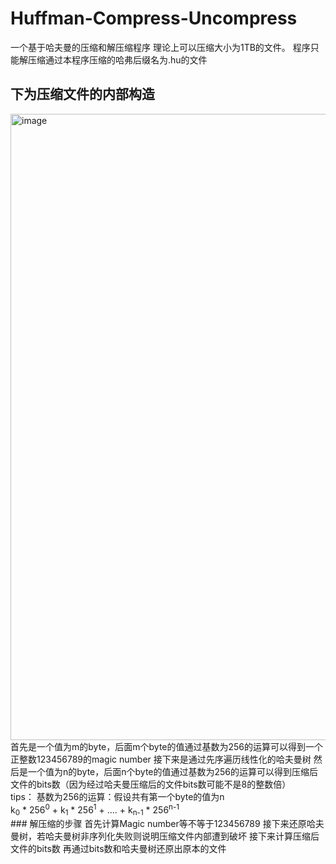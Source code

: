 # Huffman-Compress-Uncompress
一个基于哈夫曼的压缩和解压缩程序
理论上可以压缩大小为1TB的文件。
程序只能解压缩通过本程序压缩的哈弗后缀名为.hu的文件
## 下为压缩文件的内部构造
<img width="1002" alt="image" src="https://github.com/XszNeverSleep/Huffman-Compress-Uncompress/assets/107178476/dc94d797-daeb-40f8-a5a1-630d8bd71798">
首先是一个值为m的byte，后面m个byte的值通过基数为256的运算可以得到一个正整数123456789的magic number
接下来是通过先序遍历线性化的哈夫曼树
然后是一个值为n的byte，后面n个byte的值通过基数为256的运算可以得到压缩后文件的bits数（因为经过哈夫曼压缩后的文件bits数可能不是8的整数倍）
<br/>tips：
基数为256的运算：假设共有第一个byte的值为n
<br/>
k<sub>0</sub> * 256<sup>0</sup> + k<sub>1</sub> * 256<sup>1</sup> + .... + k<sub>n-1</sub> * 256<sup>n-1</sup> 
<br/>
### 解压缩的步骤
首先计算Magic number等不等于123456789
接下来还原哈夫曼树，若哈夫曼树非序列化失败则说明压缩文件内部遭到破坏
接下来计算压缩后文件的bits数
再通过bits数和哈夫曼树还原出原本的文件

